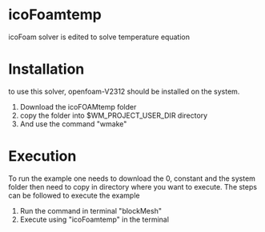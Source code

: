 # icoFoamtemp
icoFoam solver is edited to solve temperature equation

# Installation 

to use this solver, openfoam-V2312 should be installed on the system. 
1. Download the icoFOAMtemp folder
2. copy the folder into $WM_PROJECT_USER_DIR directory
3. And use the command "wmake"

# Execution 

To run the example one needs to download the 0, constant and the system folder then need to copy in directory where you want to execute.
The steps can be followed to execute the example 
1. Run the command in terminal "blockMesh"
2. Execute using "icoFoamtemp" in the terminal 

